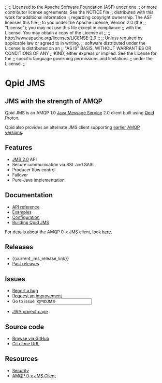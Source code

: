 ;;
;; Licensed to the Apache Software Foundation (ASF) under one
;; or more contributor license agreements.  See the NOTICE file
;; distributed with this work for additional information
;; regarding copyright ownership.  The ASF licenses this file
;; to you under the Apache License, Version 2.0 (the
;; "License"); you may not use this file except in compliance
;; with the License.  You may obtain a copy of the License at
;; 
;;   http://www.apache.org/licenses/LICENSE-2.0
;; 
;; Unless required by applicable law or agreed to in writing,
;; software distributed under the License is distributed on an
;; "AS IS" BASIS, WITHOUT WARRANTIES OR CONDITIONS OF ANY
;; KIND, either express or implied.  See the License for the
;; specific language governing permissions and limitations
;; under the License.
;;

<div id="-left-column" markdown="1">

# Qpid JMS

<div class="feature" markdown="1">

## JMS with the strength of AMQP

Qpid JMS is an AMQP 1.0 [Java Message Service][jms] 2.0 client built
using [Qpid Proton]({{site_url}}/proton/index.html).

Qpid also provides an alternate JMS client supporting
[earlier AMQP versions](amqp-0-x.html).

[jms]: http://en.wikipedia.org/wiki/Java_Message_Service

</div>

## Features

 - [JMS 2.0](https://jcp.org/aboutJava/communityprocess/mrel/jsr343/index.html)
   API
 - Secure communication via SSL and SASL 
 - Producer flow control
 - Failover
 - Pure-Java implementation

## Documentation

<div class="two-column" markdown="1">

 - [API reference](http://docs.oracle.com/javaee/7/api/javax/jms/package-summary.html)
 - [Examples](https://github.com/apache/qpid-jms/tree/{{current_jms_release}}/qpid-jms-examples)
 - [Configuration]({{current_jms_release_url}}/docs/index.html)
 - [Building Qpid JMS]({{current_jms_release_url}}/building.html)

</div>

For details about the AMQP 0-x JMS client, look [here](amqp-0-x.html).

</div>

<div id="-right-column" class="right-column-adjusted" markdown="1">

## Releases

 - {{current_jms_release_link}}
 - [Past releases]({{site_url}}/releases/index.html#past-releases)

## Issues

 - [Report a bug](https://issues.apache.org/jira/secure/CreateIssue.jspa?pid=12314524&issuetype=1&priority=3&summary=[Enter%20a%20brief%20description])
 - [Request an improvement](https://issues.apache.org/jira/secure/CreateIssue.jspa?pid=12314524&issuetype=4&priority=3)
 - <form id="-jira-goto-form">Go to issue <input name="jira" value="QPIDJMS-"/></form>
 - [JIRA project page](https://issues.apache.org/jira/browse/QPIDJMS)

## Source code

 - [Browse via GitHub](https://github.com/apache/qpid-jms)
 - [Git clone URL](https://git-wip-us.apache.org/repos/asf/qpid-jms.git)

## Resources

 - [Security](security.html)
 - [AMQP 0-x JMS Client](amqp-0-x.html)

</div>
